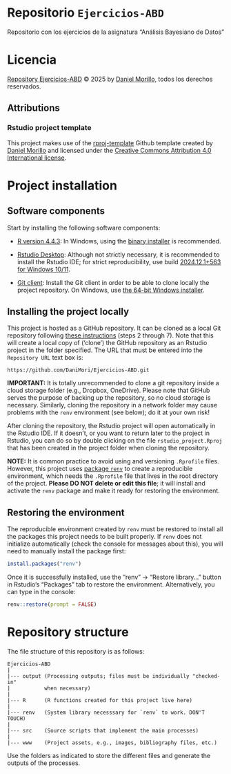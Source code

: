 
# Repositorio `Ejercicios-ABD`

Repositorio con los ejercicios de la asignatura “Análisis Bayesiano de
Datos”

# Licencia

[Repository Ejercicios-ABD](https://github.com/DaniMori/Ejercicios-ABD)
© 2025 by [Daniel Morillo](https://github.com/DaniMori), todos los
derechos reservados.

## Attributions

### Rstudio project template

This project makes use of the
[rproj-template](https://github.com/DaniMori/rproj-template) Github
template created by [Daniel Morillo](https://github.com/DaniMori) and
licensed under the [Creative Commons Attribution 4.0 International
license](https://creativecommons.org/licenses/by/4.0).

# Project installation

## Software components

Start by installing the following software components:

- [R version
  4.4.3](https://cran.rstudio.com/bin/windows/base/old/4.4.3/): In
  Windows, using the [binary
  installer](https://cran.rstudio.com/bin/windows/base/old/4.4.3/R-4.4.3-win.exe)
  is recommended.

<!-- -->

- [Rstudio Desktop](https://posit.co/download/rstudio-desktop/):
  Although not strictly necessary, it is recommended to install the
  Rstudio IDE; for strict reproducibility, use build [2024.12.1+563 for
  Windows
  10/11](https://download1.rstudio.org/electron/windows/RStudio-2024.12.1-563.exe).

<!-- -->

- [Git client](https://git-scm.com/download): Install the Git client in
  order to be able to clone locally the project repository. On Windows,
  use [the 64-bit Windows
  installer](https://github.com/git-for-windows/git/releases/download/v2.48.1.windows.1/Git-2.48.1-64-bit.exe).

## Installing the project locally

This project is hosted as a GitHub repository. It can be cloned as a
local Git repository following [these
instructions](https://book.cds101.com/using-rstudio-server-to-clone-a-github-repo-as-a-new-project.html#step---2)
(steps 2 through 7). Note that this will create a local copy of
(‘clone’) the GitHub repository as an Rstudio project in the folder
specified. The URL that must be entered into the `Repository URL` text
box is:

    https://github.com/DaniMori/Ejercicios-ABD.git

**IMPORTANT:** It is totally unrecommended to clone a git repository
inside a cloud storage folder (e.g., Dropbox, OneDrive). Please note
that GitHub serves the purpose of backing up the repository, so no cloud
storage is necessary. Similarly, cloning the repository in a network
folder may cause problems with the `renv` environment (see below); do it
at your own risk!

After cloning the repository, the Rstudio project will open
automatically in the Rstudio IDE. If it doesn’t, or you want to return
later to the project in Rstudio, you can do so by double clicking on the
file `rstudio_project.Rproj` that has been created in the project folder
when cloning the repository.

**NOTE:** It is common practice to avoid using and versioning
`.Rprofile` files. However, this project uses [package
`renv`](https://cran.r-project.org/package=renv) to create a
reproducible environment, which needs the `.Rprofile` file that lives in
the root directory of the project. **Please DO NOT delete or edit this
file**; it will install and activate the `renv` package and make it
ready for restoring the environment.

## Restoring the environment

The reproducible environment created by `renv` must be restored to
install all the packages this project needs to be built properly. If
`renv` does not initialize automatically (check the console for messages
about this), you will need to manually install the package first:

``` r
install.packages("renv")
```

Once it is successfully installed, use the “renv” -\> “Restore library…”
button in Rstudio’s “Packages” tab to restore the environment.
Alternatively, you can type in the console:

``` r
renv::restore(prompt = FALSE)
```

# Repository structure

The file structure of this repository is as follows:

    Ejercicios-ABD
    |
    |--- output (Processing outputs; files must be individually "checked-in"
    |           when necessary)
    |
    |--- R      (R functions created for this project live here)
    |
    |--- renv   (System library necesssary for `renv` to work. DON'T TOUCH)
    |
    |--- src    (Source scripts that implement the main processes)
    |
    |--- www    (Project assets, e.g., images, bibliography files, etc.)

Use the folders as indicated to store the different files and generate
the outputs of the processes.
